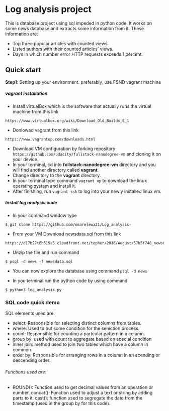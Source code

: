 # Log analysis project 

This is database project using sql impeded in python code. 
It works on some news database and extracts some information from it. These information are:
* Top three popular articles with counted views. 
* Listed authors with their counted articles' views. 
* Days in which number error HTTP requests exceeds 1 percent.

## Quick start
**Step1**: Setting up your environment. preferably, use FSND vagrant machine

##### vagrant installation
* Install virtualBox which is the software that actually runs the virtual machine from this link 
```
https://www.virtualbox.org/wiki/Download_Old_Builds_5_1 
```
* Donlowad vagrant from this link 
```
https://www.vagrantup.com/downloads.html
```
* Download VM configuration by forking repository ``` https://github.com/udacity/fullstack-nanodegree-vm```  and cloning it on your device.
* In your terminal, cd into **fullstack-nanodegree-vm** directory and you will find another directory called **vagrant**. 
* Change directory to the **vagrant** directory.
* In your terminal type command ```vagrant up``` to download the linux operating system and install it. 
* After finishing, run ```vagrant ssh``` to log into your newly installed linux vm. 


##### Install log analysis code
* In your command window type
```
$ git clone https://github.com/omarelewa21/Log_analysis-
```
* From your VM 
	Download newsdata.sql from this link 
``` 
https://d17h27t6h515a5.cloudfront.net/topher/2016/August/57b5f748_newsdata/newsdata.zip 
``` 
* Unzip the file and run command 
``` 
$ psql -d news -f newsdata.sql
```
* You can now explore the database using command
```psql -d news```

* In you terminal run the python code by using command
```
$ python3 log_analysis.py
``` 

### SQL code quick demo 
SQL elements used are: 
* select: Responsible for selecting distinct columns from tables. 
* where: Used to put some condition for the selection process. 
* count: Responsible for counting a partcular pattern in a column. 
* group by: used with count to aggregate based on special condition 
* inner join: method used to join two tables which have a column in common. 
* order by: Responsible for arranging rows in a column in an acending or descending order. 

###### Functions used are:
* ROUND(): Function used to get decimal values from an operation or number.
concat(): Function used to adjust a text or string by adding parts to it. 
cast(): function used to segregate the date from the timestamp (used in the group by for this code).







